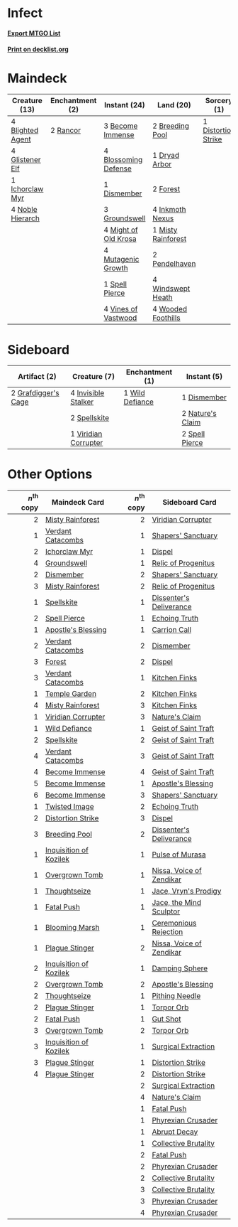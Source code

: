# Infect

#### [Export MTGO List](../collection/Infect/Infect.txt)
#### [Print on decklist.org](http://decklist.org/?deckmain=3%09Become%20Immense%0A4%09Blighted%20Agent%0A4%09Blossoming%20Defense%0A2%09Breeding%20Pool%0A1%09Dismember%0A1%09Distortion%20Strike%0A1%09Dryad%20Arbor%0A2%09Forest%0A4%09Glistener%20Elf%0A3%09Groundswell%0A1%09Ichorclaw%20Myr%0A4%09Inkmoth%20Nexus%0A4%09Might%20of%20Old%20Krosa%0A1%09Misty%20Rainforest%0A4%09Mutagenic%20Growth%0A4%09Noble%20Hierarch%0A2%09Pendelhaven%0A2%09Rancor%0A1%09Spell%20Pierce%0A4%09Vines%20of%20Vastwood%0A4%09Windswept%20Heath%0A4%09Wooded%20Foothills&deckside=1%09Dismember%0A2%09Grafdigger's%20Cage%0A4%09Invisible%20Stalker%0A2%09Nature's%20Claim%0A2%09Spell%20Pierce%0A2%09Spellskite%0A1%09Viridian%20Corrupter%0A1%09Wild%20Defiance)
# Maindeck

|                                       Creature (13)                                       |                                  Enchantment (2)                                  |                                         Instant (24)                                          |                                          Land (20)                                          |                                         Sorcery (1)                                          |
|-------------------------------------------------------------------------------------------|-----------------------------------------------------------------------------------|-----------------------------------------------------------------------------------------------|---------------------------------------------------------------------------------------------|----------------------------------------------------------------------------------------------|
|4 [Blighted Agent](http://gatherer.wizards.com/Pages/Card/Details.aspx?multiverseid=214383)|2 [Rancor](http://gatherer.wizards.com/Pages/Card/Details.aspx?multiverseid=423501)|3 [Become Immense](http://gatherer.wizards.com/Pages/Card/Details.aspx?multiverseid=386487)    |2 [Breeding Pool](http://gatherer.wizards.com/Pages/Card/Details.aspx?multiverseid=405095)   |1 [Distortion Strike](http://gatherer.wizards.com/Pages/Card/Details.aspx?multiverseid=438618)|
|4 [Glistener Elf](http://gatherer.wizards.com/Pages/Card/Details.aspx?multiverseid=233052) |                                                                                   |4 [Blossoming Defense](http://gatherer.wizards.com/Pages/Card/Details.aspx?multiverseid=417719)|1 [Dryad Arbor](http://gatherer.wizards.com/Pages/Card/Details.aspx?multiverseid=282542)     |                                                                                              |
|1 [Ichorclaw Myr](http://gatherer.wizards.com/Pages/Card/Details.aspx?multiverseid=194256) |                                                                                   |1 [Dismember](http://gatherer.wizards.com/Pages/Card/Details.aspx?multiverseid=397830)         |2 [Forest](http://gatherer.wizards.com/Pages/Card/Details.aspx?multiverseid=439605)          |                                                                                              |
|4 [Noble Hierarch](http://gatherer.wizards.com/Pages/Card/Details.aspx?multiverseid=397709)|                                                                                   |3 [Groundswell](http://gatherer.wizards.com/Pages/Card/Details.aspx?multiverseid=401657)       |4 [Inkmoth Nexus](http://gatherer.wizards.com/Pages/Card/Details.aspx?multiverseid=213731)   |                                                                                              |
|                                                                                           |                                                                                   |4 [Might of Old Krosa](http://gatherer.wizards.com/Pages/Card/Details.aspx?multiverseid=425955)|1 [Misty Rainforest](http://gatherer.wizards.com/Pages/Card/Details.aspx?multiverseid=426065)|                                                                                              |
|                                                                                           |                                                                                   |4 [Mutagenic Growth](http://gatherer.wizards.com/Pages/Card/Details.aspx?multiverseid=397717)  |2 [Pendelhaven](http://gatherer.wizards.com/Pages/Card/Details.aspx?multiverseid=442233)     |                                                                                              |
|                                                                                           |                                                                                   |1 [Spell Pierce](http://gatherer.wizards.com/Pages/Card/Details.aspx?multiverseid=425876)      |4 [Windswept Heath](http://gatherer.wizards.com/Pages/Card/Details.aspx?multiverseid=405115) |                                                                                              |
|                                                                                           |                                                                                   |4 [Vines of Vastwood](http://gatherer.wizards.com/Pages/Card/Details.aspx?multiverseid=397747) |4 [Wooded Foothills](http://gatherer.wizards.com/Pages/Card/Details.aspx?multiverseid=405116)|                                                                                              |


# Sideboard

|                                         Artifact (2)                                         |                                         Creature (7)                                          |                                     Enchantment (1)                                      |                                        Instant (5)                                        |
|----------------------------------------------------------------------------------------------|-----------------------------------------------------------------------------------------------|------------------------------------------------------------------------------------------|-------------------------------------------------------------------------------------------|
|2 [Grafdigger's Cage](http://gatherer.wizards.com/Pages/Card/Details.aspx?multiverseid=426046)|4 [Invisible Stalker](http://gatherer.wizards.com/Pages/Card/Details.aspx?multiverseid=220041) |1 [Wild Defiance](http://gatherer.wizards.com/Pages/Card/Details.aspx?multiverseid=276199)|1 [Dismember](http://gatherer.wizards.com/Pages/Card/Details.aspx?multiverseid=397830)     |
|                                                                                              |2 [Spellskite](http://gatherer.wizards.com/Pages/Card/Details.aspx?multiverseid=397743)        |                                                                                          |2 [Nature's Claim](http://gatherer.wizards.com/Pages/Card/Details.aspx?multiverseid=438743)|
|                                                                                              |1 [Viridian Corrupter](http://gatherer.wizards.com/Pages/Card/Details.aspx?multiverseid=213772)|                                                                                          |2 [Spell Pierce](http://gatherer.wizards.com/Pages/Card/Details.aspx?multiverseid=425876)  |


# Other Options

|*n*<sup>th</sup> copy|                                          Maindeck Card                                          |*n*<sup>th</sup> copy|                                          Sideboard Card                                           |
|--------------------:|-------------------------------------------------------------------------------------------------|--------------------:|---------------------------------------------------------------------------------------------------|
|                    2|[Misty Rainforest](http://gatherer.wizards.com/Pages/Card/Details.aspx?multiverseid=426065)      |                    2|[Viridian Corrupter](http://gatherer.wizards.com/Pages/Card/Details.aspx?multiverseid=213772)      |
|                    1|[Verdant Catacombs](http://gatherer.wizards.com/Pages/Card/Details.aspx?multiverseid=426074)     |                    1|[Shapers' Sanctuary](http://gatherer.wizards.com/Pages/Card/Details.aspx?multiverseid=435362)      |
|                    2|[Ichorclaw Myr](http://gatherer.wizards.com/Pages/Card/Details.aspx?multiverseid=194256)         |                    1|[Dispel](http://gatherer.wizards.com/Pages/Card/Details.aspx?multiverseid=201562)                  |
|                    4|[Groundswell](http://gatherer.wizards.com/Pages/Card/Details.aspx?multiverseid=401657)           |                    1|[Relic of Progenitus](http://gatherer.wizards.com/Pages/Card/Details.aspx?multiverseid=205326)     |
|                    2|[Dismember](http://gatherer.wizards.com/Pages/Card/Details.aspx?multiverseid=397830)             |                    2|[Shapers' Sanctuary](http://gatherer.wizards.com/Pages/Card/Details.aspx?multiverseid=435362)      |
|                    3|[Misty Rainforest](http://gatherer.wizards.com/Pages/Card/Details.aspx?multiverseid=426065)      |                    2|[Relic of Progenitus](http://gatherer.wizards.com/Pages/Card/Details.aspx?multiverseid=205326)     |
|                    1|[Spellskite](http://gatherer.wizards.com/Pages/Card/Details.aspx?multiverseid=397743)            |                    1|[Dissenter's Deliverance](http://gatherer.wizards.com/Pages/Card/Details.aspx?multiverseid=426866) |
|                    2|[Spell Pierce](http://gatherer.wizards.com/Pages/Card/Details.aspx?multiverseid=425876)          |                    1|[Echoing Truth](http://gatherer.wizards.com/Pages/Card/Details.aspx?multiverseid=370394)           |
|                    1|[Apostle's Blessing](http://gatherer.wizards.com/Pages/Card/Details.aspx?multiverseid=397768)    |                    1|[Carrion Call](http://gatherer.wizards.com/Pages/Card/Details.aspx?multiverseid=194340)            |
|                    2|[Verdant Catacombs](http://gatherer.wizards.com/Pages/Card/Details.aspx?multiverseid=426074)     |                    2|[Dismember](http://gatherer.wizards.com/Pages/Card/Details.aspx?multiverseid=397830)               |
|                    3|[Forest](http://gatherer.wizards.com/Pages/Card/Details.aspx?multiverseid=439605)                |                    2|[Dispel](http://gatherer.wizards.com/Pages/Card/Details.aspx?multiverseid=201562)                  |
|                    3|[Verdant Catacombs](http://gatherer.wizards.com/Pages/Card/Details.aspx?multiverseid=426074)     |                    1|[Kitchen Finks](http://gatherer.wizards.com/Pages/Card/Details.aspx?multiverseid=370458)           |
|                    1|[Temple Garden](http://gatherer.wizards.com/Pages/Card/Details.aspx?multiverseid=405112)         |                    2|[Kitchen Finks](http://gatherer.wizards.com/Pages/Card/Details.aspx?multiverseid=370458)           |
|                    4|[Misty Rainforest](http://gatherer.wizards.com/Pages/Card/Details.aspx?multiverseid=426065)      |                    3|[Kitchen Finks](http://gatherer.wizards.com/Pages/Card/Details.aspx?multiverseid=370458)           |
|                    1|[Viridian Corrupter](http://gatherer.wizards.com/Pages/Card/Details.aspx?multiverseid=213772)    |                    3|[Nature's Claim](http://gatherer.wizards.com/Pages/Card/Details.aspx?multiverseid=438743)          |
|                    1|[Wild Defiance](http://gatherer.wizards.com/Pages/Card/Details.aspx?multiverseid=276199)         |                    1|[Geist of Saint Traft](http://gatherer.wizards.com/Pages/Card/Details.aspx?multiverseid=409577)    |
|                    2|[Spellskite](http://gatherer.wizards.com/Pages/Card/Details.aspx?multiverseid=397743)            |                    2|[Geist of Saint Traft](http://gatherer.wizards.com/Pages/Card/Details.aspx?multiverseid=409577)    |
|                    4|[Verdant Catacombs](http://gatherer.wizards.com/Pages/Card/Details.aspx?multiverseid=426074)     |                    3|[Geist of Saint Traft](http://gatherer.wizards.com/Pages/Card/Details.aspx?multiverseid=409577)    |
|                    4|[Become Immense](http://gatherer.wizards.com/Pages/Card/Details.aspx?multiverseid=386487)        |                    4|[Geist of Saint Traft](http://gatherer.wizards.com/Pages/Card/Details.aspx?multiverseid=409577)    |
|                    5|[Become Immense](http://gatherer.wizards.com/Pages/Card/Details.aspx?multiverseid=386487)        |                    1|[Apostle's Blessing](http://gatherer.wizards.com/Pages/Card/Details.aspx?multiverseid=397768)      |
|                    6|[Become Immense](http://gatherer.wizards.com/Pages/Card/Details.aspx?multiverseid=386487)        |                    3|[Shapers' Sanctuary](http://gatherer.wizards.com/Pages/Card/Details.aspx?multiverseid=435362)      |
|                    1|[Twisted Image](http://gatherer.wizards.com/Pages/Card/Details.aspx?multiverseid=442064)         |                    2|[Echoing Truth](http://gatherer.wizards.com/Pages/Card/Details.aspx?multiverseid=370394)           |
|                    2|[Distortion Strike](http://gatherer.wizards.com/Pages/Card/Details.aspx?multiverseid=438618)     |                    3|[Dispel](http://gatherer.wizards.com/Pages/Card/Details.aspx?multiverseid=201562)                  |
|                    3|[Breeding Pool](http://gatherer.wizards.com/Pages/Card/Details.aspx?multiverseid=405095)         |                    2|[Dissenter's Deliverance](http://gatherer.wizards.com/Pages/Card/Details.aspx?multiverseid=426866) |
|                    1|[Inquisition of Kozilek](http://gatherer.wizards.com/Pages/Card/Details.aspx?multiverseid=425900)|                    1|[Pulse of Murasa](http://gatherer.wizards.com/Pages/Card/Details.aspx?multiverseid=407651)         |
|                    1|[Overgrown Tomb](http://gatherer.wizards.com/Pages/Card/Details.aspx?multiverseid=405103)        |                    1|[Nissa, Voice of Zendikar](http://gatherer.wizards.com/Pages/Card/Details.aspx?multiverseid=417424)|
|                    1|[Thoughtseize](http://gatherer.wizards.com/Pages/Card/Details.aspx?multiverseid=438676)          |                    1|[Jace, Vryn's Prodigy](http://gatherer.wizards.com/Pages/Card/Details.aspx?multiverseid=439335)    |
|                    1|[Fatal Push](http://gatherer.wizards.com/Pages/Card/Details.aspx?multiverseid=423724)            |                    1|[Jace, the Mind Sculptor](http://gatherer.wizards.com/Pages/Card/Details.aspx?multiverseid=382979) |
|                    1|[Blooming Marsh](http://gatherer.wizards.com/Pages/Card/Details.aspx?multiverseid=417816)        |                    1|[Ceremonious Rejection](http://gatherer.wizards.com/Pages/Card/Details.aspx?multiverseid=417613)   |
|                    1|[Plague Stinger](http://gatherer.wizards.com/Pages/Card/Details.aspx?multiverseid=208261)        |                    2|[Nissa, Voice of Zendikar](http://gatherer.wizards.com/Pages/Card/Details.aspx?multiverseid=417424)|
|                    2|[Inquisition of Kozilek](http://gatherer.wizards.com/Pages/Card/Details.aspx?multiverseid=425900)|                    1|[Damping Sphere](http://gatherer.wizards.com/Pages/Card/Details.aspx?multiverseid=443101)          |
|                    2|[Overgrown Tomb](http://gatherer.wizards.com/Pages/Card/Details.aspx?multiverseid=405103)        |                    2|[Apostle's Blessing](http://gatherer.wizards.com/Pages/Card/Details.aspx?multiverseid=397768)      |
|                    2|[Thoughtseize](http://gatherer.wizards.com/Pages/Card/Details.aspx?multiverseid=438676)          |                    1|[Pithing Needle](http://gatherer.wizards.com/Pages/Card/Details.aspx?multiverseid=425815)          |
|                    2|[Plague Stinger](http://gatherer.wizards.com/Pages/Card/Details.aspx?multiverseid=208261)        |                    1|[Torpor Orb](http://gatherer.wizards.com/Pages/Card/Details.aspx?multiverseid=233069)              |
|                    2|[Fatal Push](http://gatherer.wizards.com/Pages/Card/Details.aspx?multiverseid=423724)            |                    1|[Gut Shot](http://gatherer.wizards.com/Pages/Card/Details.aspx?multiverseid=397673)                |
|                    3|[Overgrown Tomb](http://gatherer.wizards.com/Pages/Card/Details.aspx?multiverseid=405103)        |                    2|[Torpor Orb](http://gatherer.wizards.com/Pages/Card/Details.aspx?multiverseid=233069)              |
|                    3|[Inquisition of Kozilek](http://gatherer.wizards.com/Pages/Card/Details.aspx?multiverseid=425900)|                    1|[Surgical Extraction](http://gatherer.wizards.com/Pages/Card/Details.aspx?multiverseid=397706)     |
|                    3|[Plague Stinger](http://gatherer.wizards.com/Pages/Card/Details.aspx?multiverseid=208261)        |                    1|[Distortion Strike](http://gatherer.wizards.com/Pages/Card/Details.aspx?multiverseid=438618)       |
|                    4|[Plague Stinger](http://gatherer.wizards.com/Pages/Card/Details.aspx?multiverseid=208261)        |                    2|[Distortion Strike](http://gatherer.wizards.com/Pages/Card/Details.aspx?multiverseid=438618)       |
|                     |                                                                                                 |                    2|[Surgical Extraction](http://gatherer.wizards.com/Pages/Card/Details.aspx?multiverseid=397706)     |
|                     |                                                                                                 |                    4|[Nature's Claim](http://gatherer.wizards.com/Pages/Card/Details.aspx?multiverseid=438743)          |
|                     |                                                                                                 |                    1|[Fatal Push](http://gatherer.wizards.com/Pages/Card/Details.aspx?multiverseid=423724)              |
|                     |                                                                                                 |                    1|[Phyrexian Crusader](http://gatherer.wizards.com/Pages/Card/Details.aspx?multiverseid=213724)      |
|                     |                                                                                                 |                    1|[Abrupt Decay](http://gatherer.wizards.com/Pages/Card/Details.aspx?multiverseid=425971)            |
|                     |                                                                                                 |                    1|[Collective Brutality](http://gatherer.wizards.com/Pages/Card/Details.aspx?multiverseid=414380)    |
|                     |                                                                                                 |                    2|[Fatal Push](http://gatherer.wizards.com/Pages/Card/Details.aspx?multiverseid=423724)              |
|                     |                                                                                                 |                    2|[Phyrexian Crusader](http://gatherer.wizards.com/Pages/Card/Details.aspx?multiverseid=213724)      |
|                     |                                                                                                 |                    2|[Collective Brutality](http://gatherer.wizards.com/Pages/Card/Details.aspx?multiverseid=414380)    |
|                     |                                                                                                 |                    3|[Collective Brutality](http://gatherer.wizards.com/Pages/Card/Details.aspx?multiverseid=414380)    |
|                     |                                                                                                 |                    3|[Phyrexian Crusader](http://gatherer.wizards.com/Pages/Card/Details.aspx?multiverseid=213724)      |
|                     |                                                                                                 |                    4|[Phyrexian Crusader](http://gatherer.wizards.com/Pages/Card/Details.aspx?multiverseid=213724)      |

